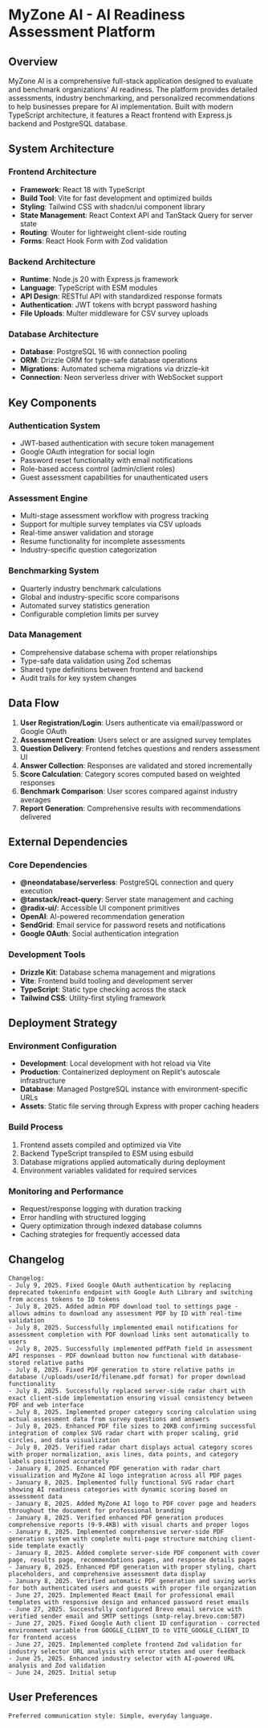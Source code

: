 # MyZone AI - AI Readiness Assessment Platform

## Overview

MyZone AI is a comprehensive full-stack application designed to evaluate and benchmark organizations' AI readiness. The platform provides detailed assessments, industry benchmarking, and personalized recommendations to help businesses prepare for AI implementation. Built with modern TypeScript architecture, it features a React frontend with Express.js backend and PostgreSQL database.

## System Architecture

### Frontend Architecture
- **Framework**: React 18 with TypeScript
- **Build Tool**: Vite for fast development and optimized builds
- **Styling**: Tailwind CSS with shadcn/ui component library
- **State Management**: React Context API and TanStack Query for server state
- **Routing**: Wouter for lightweight client-side routing
- **Forms**: React Hook Form with Zod validation

### Backend Architecture
- **Runtime**: Node.js 20 with Express.js framework
- **Language**: TypeScript with ESM modules
- **API Design**: RESTful API with standardized response formats
- **Authentication**: JWT tokens with bcrypt password hashing
- **File Uploads**: Multer middleware for CSV survey uploads

### Database Architecture
- **Database**: PostgreSQL 16 with connection pooling
- **ORM**: Drizzle ORM for type-safe database operations
- **Migrations**: Automated schema migrations via drizzle-kit
- **Connection**: Neon serverless driver with WebSocket support

## Key Components

### Authentication System
- JWT-based authentication with secure token management
- Google OAuth integration for social login
- Password reset functionality with email notifications
- Role-based access control (admin/client roles)
- Guest assessment capabilities for unauthenticated users

### Assessment Engine
- Multi-stage assessment workflow with progress tracking
- Support for multiple survey templates via CSV uploads
- Real-time answer validation and storage
- Resume functionality for incomplete assessments
- Industry-specific question categorization

### Benchmarking System
- Quarterly industry benchmark calculations
- Global and industry-specific score comparisons
- Automated survey statistics generation
- Configurable completion limits per survey

### Data Management
- Comprehensive database schema with proper relationships
- Type-safe data validation using Zod schemas
- Shared type definitions between frontend and backend
- Audit trails for key system changes

## Data Flow

1. **User Registration/Login**: Users authenticate via email/password or Google OAuth
2. **Assessment Creation**: Users select or are assigned survey templates
3. **Question Delivery**: Frontend fetches questions and renders assessment UI
4. **Answer Collection**: Responses are validated and stored incrementally
5. **Score Calculation**: Category scores computed based on weighted responses
6. **Benchmark Comparison**: User scores compared against industry averages
7. **Report Generation**: Comprehensive results with recommendations delivered

## External Dependencies

### Core Dependencies
- **@neondatabase/serverless**: PostgreSQL connection and query execution
- **@tanstack/react-query**: Server state management and caching
- **@radix-ui/**: Accessible UI component primitives
- **OpenAI**: AI-powered recommendation generation
- **SendGrid**: Email service for password resets and notifications
- **Google OAuth**: Social authentication integration

### Development Tools
- **Drizzle Kit**: Database schema management and migrations
- **Vite**: Frontend build tooling and development server
- **TypeScript**: Static type checking across the stack
- **Tailwind CSS**: Utility-first styling framework

## Deployment Strategy

### Environment Configuration
- **Development**: Local development with hot reload via Vite
- **Production**: Containerized deployment on Replit's autoscale infrastructure
- **Database**: Managed PostgreSQL instance with environment-specific URLs
- **Assets**: Static file serving through Express with proper caching headers

### Build Process
1. Frontend assets compiled and optimized via Vite
2. Backend TypeScript transpiled to ESM using esbuild
3. Database migrations applied automatically during deployment
4. Environment variables validated for required services

### Monitoring and Performance
- Request/response logging with duration tracking
- Error handling with structured logging
- Query optimization through indexed database columns
- Caching strategies for frequently accessed data

## Changelog

```
Changelog:
- July 9, 2025. Fixed Google OAuth authentication by replacing deprecated tokeninfo endpoint with Google Auth Library and switching from access tokens to ID tokens
- July 8, 2025. Added admin PDF download tool to settings page - allows admins to download any assessment PDF by ID with real-time validation
- July 8, 2025. Successfully implemented email notifications for assessment completion with PDF download links sent automatically to users
- July 8, 2025. Successfully implemented pdfPath field in assessment API responses - PDF download button now functional with database-stored relative paths
- July 8, 2025. Fixed PDF generation to store relative paths in database (/uploads/userId/filename.pdf format) for proper download functionality  
- July 8, 2025. Successfully replaced server-side radar chart with exact client-side implementation ensuring visual consistency between PDF and web interface
- July 8, 2025. Implemented proper category scoring calculation using actual assessment data from survey questions and answers
- July 8, 2025. Enhanced PDF file sizes to 20KB confirming successful integration of complex SVG radar chart with proper scaling, grid circles, and data visualization
- July 8, 2025. Verified radar chart displays actual category scores with proper normalization, axis lines, data points, and category labels positioned accurately
- January 8, 2025. Enhanced PDF generation with radar chart visualization and MyZone AI logo integration across all PDF pages
- January 8, 2025. Implemented fully functional SVG radar chart showing AI readiness categories with dynamic scoring based on assessment data
- January 8, 2025. Added MyZone AI logo to PDF cover page and headers throughout the document for professional branding
- January 8, 2025. Verified enhanced PDF generation produces comprehensive reports (9-9.4KB) with visual charts and proper logos
- January 8, 2025. Implemented comprehensive server-side PDF generation system with complete multi-page structure matching client-side template exactly
- January 8, 2025. Added complete server-side PDF component with cover page, results page, recommendations pages, and response details pages
- January 8, 2025. Enhanced PDF generation with proper styling, chart placeholders, and comprehensive assessment data display
- January 8, 2025. Verified automatic PDF generation and saving works for both authenticated users and guests with proper file organization
- June 27, 2025. Implemented React Email for professional email templates with responsive design and enhanced password reset emails
- June 27, 2025. Successfully configured Brevo email service with verified sender email and SMTP settings (smtp-relay.brevo.com:587)
- June 27, 2025. Fixed Google Auth client ID configuration - corrected environment variable from GOOGLE_CLIENT_ID to VITE_GOOGLE_CLIENT_ID for frontend access
- June 27, 2025. Implemented complete frontend Zod validation for industry selector URL analysis with error states and user feedback
- June 25, 2025. Enhanced industry selector with AI-powered URL analysis and Zod validation
- June 24, 2025. Initial setup
```

## User Preferences

```
Preferred communication style: Simple, everyday language.
```